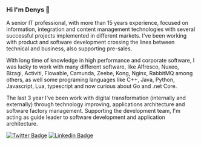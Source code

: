 ### Hi I'm Denys 👋
<!--
**gsdenys/gsdenys** is a ✨ _special_ ✨ repository because its `README.md` (this file) appears on your GitHub profile.


Here are some ideas to get you started:

- 🔭 I’m currently working on ...
- 🌱 I’m currently learning ...
- 👯 I’m looking to collaborate on ...
- 🤔 I’m looking for help with ...
- 💬 Ask me about ...
- 📫 How to reach me: ...
- 😄 Pronouns: ...
- ⚡ Fun fact: ...
-->

A senior IT professional, with more than 15 years experience, focused on information, integration and content management technologies with several successful projects implemented in different markets. I've been working with product and software development crossing the lines between technical and business, also supporting pre-sales.

With long time of knowledge in high performance and corporate software, I was lucky to work with many different software, like Alfresco, Nuxeo, Bizagi, Activiti, Flowable, Camunda, Zeebe, Kong, Nginx, RabbitMQ among others, as well some programing languages like C++, Java, Python, Javascript, Lua, typescript and now curious about Go and .net Core.

The last 3 year I've been work with digital transformation (internally and externally) through technology improving, applications architecture and software factory management. Supporting the development team, I'm acting as guide leader to software development and application architecture.

[![Twitter Badge](https://img.shields.io/badge/-Twitter-1ca0f1?style=flat-square&labelColor=1ca0f1&logo=twitter&logoColor=white&link=https://twitter.com/gsdenys)](https://twitter.com/gsdenys)
[![Linkedin Badge](https://img.shields.io/badge/-LinkedIn-blue?style=flat-square&logo=Linkedin&logoColor=white&link=https://www.linkedin.com/in/gsdenys)](https://www.linkedin.com/in/gsdenys)
